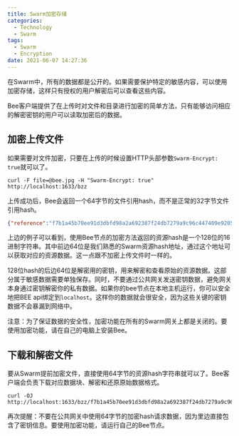 ```yaml
---
title: Swarm加密存储
categories: 
  - Technology
  - Swarm
tags: 
  - Swarm
  - Encryption
date: 2021-06-07 14:27:36
---
```


在Swarm中，所有的数据都是公开的。如果需要保护特定的敏感内容，可以使用加密存储，这样只有授权的用户解密后可以查看这些内容。

Bee客户端提供了在上传时对文件和目录进行加密的简单方法，只有能够访问相应的解密密钥的用户可以读取加密后的数据。



## 加密上传文件

如果需要对文件加密，只要在上传的时候设置HTTP头部参数```Swarm-Encrypt: true```就可以了。

```shell
curl -F file=@bee.jpg -H "Swarm-Encrypt: true" http://localhost:1633/bzz
```

上传成功后，Bee会返回一个64字节的文件引用hash，而不是正常的32字节文件引用hash。

```json
{"reference":"f7b1a45b70ee91d3dbfd98a2a692387f24db7279a9c96c447409e9205cf265baef29bf6aa294264762e33f6a18318562c86383dd8bfea2cec14fae08a8039bf3"}
```

上边的例子可以看到，使用Bee节点的加密方法返回的资源hash是一个128位的16进制字符串。其中前边64位是我们熟悉的Swarm资源hash地址，通过这个地址可以获取对应的资源数据。这一点跟不加密上传文件时一样的。

128位hash的后边64位是解密用的密钥，用来解密和查看原始的资源数据。这部分属于敏感数据需要单独保存。同时，不要通过公共网关发送密钥数据，避免网关本身通过密钥解密你的私有数据。如果你的bee节点在本地主机运行，你可以安全地把BEE api绑定到```localhost```。这样你的数据就会很安全，因为这些关键的密钥数据不会暴漏到网络中。

注意：为了保证数据的安全性，加密功能在所有的Swarm网关上都是关闭的。要使用加密功能，请在自己的电脑上安装Bee。



## 下载和解密文件

要从Swarm提前加密文件，直接使用64字节的资源hash字符串就可以了。Bee客户端会负责下载对应数据块、解密和还原原始数据格式。

```shell
curl -OJ http://localhost:1633/bzz/f7b1a45b70ee91d3dbfd98a2a692387f24db7279a9c96c447409e9205cf265baef29bf6aa294264762e33f6a18318562c86383dd8bfea2cec14fae08a8039bf3
```

再次提醒：不要在公共网关中使用64字节的加密hash请求数据，因为里边直接包含了密钥信息。要使用加密功能，请运行自己的Bee节点。

